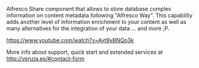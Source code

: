 Alfresco Share component that allows to store database complex information on content metadata following "Alfresco Way". 
This capability adds another level of information enrichment to your content as well as many alternatives for the integration of your data ... and more ;P.

https://www.youtube.com/watch?v=Ayt9vBNQo3k

More info about support, quick start and extended services at http://venzia.es/#contact-form

